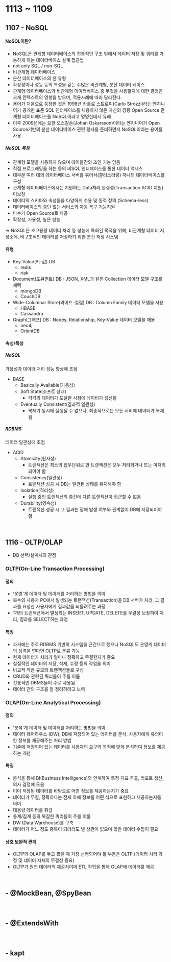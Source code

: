# 1113 ~ 1109

## 1107 - NoSQL
#### NoSQL이란?
- NoSQL은 관계형 데이터베이스의 전통적인 구조 밖에서 데이터 저장 및 쿼리를 가능하게 하는 데이터베이스 설계 접근법
- not only SQL / non-SQL
- 비관계형 데이터베이스
- 분산 데이터베이스의 한 유형
- 확장성이나 성능 등의 특성을 갖는 수많은 비관계형, 분산 데이터 베이스
- 관계형 데이터베이스와 비관계형 데이터베이스 중 무엇을 사용할지에 대한 결정은 크게 컨텍스트의 영향을 받으며, 적용사례에 따라 달라진다.
- 용어가 처음으로 등장한 것은 1998년 카를로 스트로찌(Carlo Strozzi)라는 엔지니어가 공개한 표준 SQL 인터페이스를 채용하지 않은 자신의 경량 Open Source 관계형 데이터베이스를 NoSQL이라고 명명한데서 유래
- 이후 2009년에는 요한 오스칼손(Johan Oskarsson)이라는 엔지니어가 Open Source기반의 분산 데이터베이스 관련 행사를 준비하면서 NoSQL이라는 용어를 사용
##### NoSQL 특징
- 관계형 모델을 사용하지 않으며 테이블간의 조인 기능 없음  
- 직접 프로그래밍을 하는 등의 비SQL 인터페이스를 통한 데이터 액세스  
- 대부분 여러 대의 데이터베이스 서버를 묶어서(클러스터링) 하나의 데이터베이스를 구성  
- 관계형 데이터베이스에서는 지원하는 Data처리 완결성(Transaction ACID 지원) 미보장  
- 데이터의 스키마와 속성들을 다양하게 수용 및 동적 정의 (Schema-less)  
- 데이터베이스의 중단 없는 서비스와 자동 복구 기능지원  
- 다수가 Open Source로 제공  
- 확장성, 가용성, 높은 성능

=> NoSQL은 초고용량 데이터 처리 등 성능에 특화된 목적을 위해, 비관계형 데이터 저장소에, 비구조적인 데이터를 저장하기 위한 분산 저장 시스템

#### 유형
- Key-Value(키-값) DB
	- redis
	- riak
- Document(도큐먼트) DB : JSON, XML과 같은 Collection 데이터 모델 구조를 채택
	- mongoDB
	- CouchDB
- Wide-Columnar Store(와이드-컬럼) DB : Column Family 데이터 모델을 사용
	- HBASE
	- Cassandra
- Graph(그래프) DB : Nodes, Relationship, Key-Value 데이터 모델을 채용
	- neo4j
	- OrientDB

#### 속성/특성
##### NoSQL
가용성과 데이터 처리 성능 향상에 초점
- BASE
	- Basically Available(가용성)
	- Soft State(소프트 상태)
		- 각각의 데이터가 도달한 시점에 데이터가 갱신됨
	- Eventually Consistent(결과적 일관성)
		- 복제가 동시에 실행될 수 없으나, 최종적으로는 모든 서버에 데이터가 복제됨
##### RDBMS
데이터 일관성에 초점
- ACID
	- Atomicity(원자성)
		- 트랜잭션은 최소의 업무단위로 한 트랜잭션은 모두 처리되거나 또는 미처리 되어야 함
	- Consistency(일관성)
		- 트랜잭션 성공 시 DB는 일관된 상태를 유지해야 함
	- Isolation(격리성)
		- 실행 중인 트랜잭션의 중간에 다른 트랜잭션이 접근할 수 없음
	- Durability(영속성)
		- 트랜잭션 성공 시 그 결과는 장애 발생 여부와 관계없이 DB에 저장되어야 함

<br>

## 1116 - OLTP/OLAP
- DB 선택/설계시의 관점
### OLTP(On-Line Transaction Processing)
#### 정의
- '운영'계 데이터 및 데이터를 처리하는 방법을 의미
- 복수의 사용자 PC에서 발생되는 트랜잭션(Transaction)을 DB 서버가 처리, 그 결과를 요청한 사용자에게 결과값을 되돌려주는 과정
- 1개의 트랜잭션에서 발생되는 INSERT, UPDATE, DELETE를 무결성 보장하여 처리, 결과를 SELECT하는 과정

#### 특징
- 과거에는 주로 RDBMS 기반의 시스템을 근간으로 했으나 NoSQL도 운영계 데이터의 성격을 띤다면 OLTP로 분류 가능
- 현재 데이터가 처리가 얼마나 정확하고 무결한지가 중요
- 실질적인 데이터의 저장, 삭제, 수정 등의 작업을 의미
- 비교적 작은 규모의 트랜잭션들로 구성
- CRUD와 관련된 쿼리들이 주를 이룸
- 전통적인 DBMS들이 주로 사용됨
- 데이터 간의 구조를 잘 정리하려고 노력

### OLAP(On-Line Analytical Processing)
#### 정의
- '분석'계 데이터 및 데이터를 처리하는 방법을 의미
- 데이터 웨어하우스 (DW), DB에 저장되어 있는 데이터를 분석, 사용자에게 유의미한 정보를 제공해주는 처리 방법
- 기존에 저장되어 있는 데이터를 사용자의 요구와 목적에 맞게 분석하여 정보를 제공하는 개념

#### 특징
- 분석을 통해 BI(Business Intelligence)와 연계하여 특정 지표 추출, 리포트 생산, 의사 결정에 도움
- 이미 저장된 데이터를 바탕으로 어떤 정보를 제공하는지가 중요
- 데이터가 무결, 정확하다는 전재 하에 정보를 어떤 식으로 표현하고 제공하는지를 의미
- 대용량 데이터를 취급
- 통계/집계 등의 복잡한 쿼리들이 주를 이룸
- DW (Data Warehouse)를 구축
- 데이터가 어느 정도 중복이 되더라도 별 상관이 없으며 많은 데이터 수집이 필요

#### 상호 보완적 관계
- OLTP와 OLAP를 두고 봤을 때 가장 선행되어야 할 부분은 OLTP (데이터 처리 과정 및 데이터 자체의 무결성 중요)
- OLTP가 원천 데이터의 제공처이며 ETL 작업을 통해 OLAP에 데이터를 제공



<br>

##  - @MockBean, @SpyBean
### 

<br>

##  - @ExtendsWith
### 

<br>

##  - kapt
### 